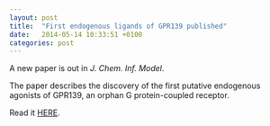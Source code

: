 ```yaml
---
layout: post
title:  "First endogenous ligands of GPR139 published"
date:   2014-05-14 10:33:51 +0100
categories: post
---
```

A new paper is out in *J. Chem. Inf. Model*.

The paper describes the discovery of the first putative endogenous agonists of GPR139, an orphan G protein-coupled receptor.

Read it [HERE][doi].

[doi]: http://dx.doi.org/10.1021/ci500197a
